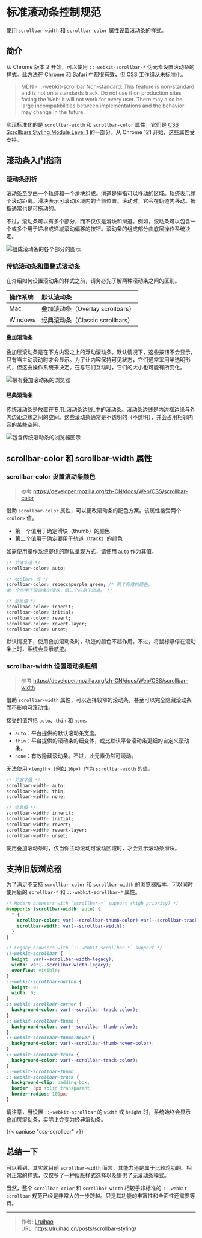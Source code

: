 # 标准滚动条控制规范


使用 `scrollbar-width` 和 `scrollbar-color` 属性设置滚动条的样式。

<!--more-->

## 简介

从 Chrome 版本 2 开始，可以使用 `::-webkit-scrollbar-*` 伪元素设置滚动条的样式。此方法在 Chrome 和 Safari 中都很有效，但 CSS 工作组从未标准化。

> MDN - ::-webkit-scrollbar Non-standard: This feature is non-standard and is not on a standards track. Do not use it on production sites facing the Web: it will not work for every user. There may also be large incompatibilities between implementations and the behavior may change in the future.

实现标准化的是 `scrollbar-width` 和 `scrollbar-color` 属性，它们是 [CSS Scrollbars Styling Module Level 1](https://drafts.csswg.org/css-scrollbars/#scrollbar-width) 的一部分。从 Chrome 121 开始，这些属性受支持。

## 滚动条入门指南

### 滚动条剖析

滚动条至少由一个轨迹和一个滑块组成。滑道是拇指可以移动的区域。轨迹表示整个滚动距离。滑块表示可滚动区域内的当前位置。滚动时，它会在轨道内移动。拇指通常也是可拖动的。

不过，滚动条可以有多个部分，而不仅仅是滑块和滑道。例如，滚动条可以包含一个或多个用于递增或递减滚动偏移的按钮。滚动条的组成部分由底层操作系统决定。

![组成滚动条的各个部分的图示](images/24_1719585398.png "左侧插图是一个最小的滚动条，其中只有轨迹和拇指。右边的按钮也有一些按钮。")

### 传统滚动条和重叠式滚动条

在介绍如何设置滚动条的样式之前，请务必先了解两种滚动条之间的区别。

| 操作系统 | 默认滚动条 |
| :------- | :--------- |
| Mac      | 叠加滚动条（Overlay scrollbars） |
| Windows  | 经典滚动条（Classic scrollbars） |

#### 叠加滚动条

叠加层滚动条是在下方内容之上的浮动滚动条。默认情况下，这些按钮不会显示，只有当主动滚动时才会显示。为了让内容保持可见状态，它们通常采用半透明形式，但这由操作系统来决定。在与它们互动时，它们的大小也可能有所变化。

![带有叠加滚动条的浏览器](images/24_1719585770.png "滚动条会叠加在内容上；滑块是部分透明的。")

#### 经典滚动条

传统滚动条是放置在专用_滚动条边线_中的滚动条。滚动条边线是内边框边缘与外内边距边缘之间的空间。这些滚动条通常是不透明的（不透明），并会占用相邻内容的某些空间。

![包含传统滚动条的浏览器图示](images/24_1719585901.png "滚动条位于内容旁边的专用区域中；内容的可用宽度会缩小（相对于使用叠加层滚动条时的可用宽度）。")

## scrollbar-color 和 scrollbar-width 属性

### scrollbar-color 设置滚动条颜色

> 参考 https://developer.mozilla.org/zh-CN/docs/Web/CSS/scrollbar-color

借助 `scrollbar-color` 属性，可以更改滚动条的配色方案。该属性接受两个 `<color>` 值。

- 第一个值用于确定滑块（thumb）的颜色
- 第二个值用于确定要用于轨道（track）的颜色

如需使用操作系统提供的默认呈现方式，请使用 `auto` 作为其值。

```css
/* 关键字值 */
scrollbar-color: auto;

/* <color> 值 */
scrollbar-color: rebeccapurple green; /* 两个有效的颜色。
第一个应用于滚动条的滑块，第二个应用于轨道。 */

/* 全局值 */
scrollbar-color: inherit;
scrollbar-color: initial;
scrollbar-color: revert;
scrollbar-color: revert-layer;
scrollbar-color: unset;
```

默认情况下，使用叠加滚动条时，轨迹的颜色不起作用。不过，将鼠标悬停在滚动条上时，系统会显示航迹。

### scrollbar-width 设置滚动条粗细

> 参考 https://developer.mozilla.org/zh-CN/docs/Web/CSS/scrollbar-width

借助 `scrollbar-width` 属性，可以选择较窄的滚动条，甚至可以完全隐藏滚动条而不影响可滚动性。

接受的值包括 `auto`、`thin` 和 `none`。

- `auto`：平台提供的默认滚动条宽度。
- `thin`：平台提供的滚动条的细变体，或比默认平台滚动条更细的自定义滚动条。
- `none`：有效隐藏滚动条。不过，此元素仍然可滚动。

无法使用 `<length>`（例如 `16px`）作为 `scrollbar-width` 的值。

```css
/* 关键字值 */
scrollbar-width: auto;
scrollbar-width: thin;
scrollbar-width: none;

/* 全局值 */
scrollbar-width: inherit;
scrollbar-width: initial;
scrollbar-width: revert;
scrollbar-width: revert-layer;
scrollbar-width: unset;
```

使用叠加滚动条时，仅当你主动滚动可滚动区域时，才会显示滚动条滑块。

## 支持旧版浏览器

为了满足不支持 `scrollbar-color` 和 `scrollbar-width` 的浏览器版本，可以同时使用新的 `scrollbar-*` 和 `::-webkit-scrollbar-*` 属性。

```css
/* Modern browsers with `scrollbar-*` support (high priority) */
@supports (scrollbar-width: auto) {
  * {
    scrollbar-color: var(--scrollbar-thumb-color) var(--scrollbar-track-color);;
    scrollbar-width: var(--scrollbar-width);
  }
}

/* Legacy browsers with `::-webkit-scrollbar-*` support */
::-webkit-scrollbar {
  height: var(--scrollbar-width-legacy);
  width: var(--scrollbar-width-legacy);
  overflow: visible;
}
::-webkit-scrollbar-button {
  height: 0;
  width: 0;
}
::-webkit-scrollbar-corner {
  background-color: var(--scrollbar-track-color);
}
::-webkit-scrollbar-thumb {
  background-color: var(--scrollbar-thumb-color);
}
::-webkit-scrollbar-thumb:hover {
  background-color: var(--scrollbar-thumb-hover-color);
}
::-webkit-scrollbar-track {
  background-color: var(--scrollbar-track-color);
}
::-webkit-scrollbar-thumb,
::-webkit-scrollbar-track {
  background-clip: padding-box;
  border: 3px solid transparent;
  border-radius: 100px;
}
```

请注意，当设置 `::-webkit-scrollbar` 的 `width` 或 `height` 时，系统始终会显示叠加层滚动条，实际上会变为经典滚动条。

{{< caniuse "css-scrollbar" >}}

## 总结一下

可以看到，其实就目前 `scrollbar-width` 而言，其能力还是属于比较鸡肋的。相对正常的样式，仅仅多了一种瘦版样式选择以及提供了无滚动条模式。

当然，整个 `scrollbar-color` 和 `scrollbar-width` 相较于非标准的 `::-webkit-scrollbar` 规范已经是非常大的一步跨越。只是其功能的丰富性和全面性还需要等待。


---

> 作者: [Lruihao](https://github.com/Lruihao)  
> URL: https://lruihao.cn/posts/scrollbar-styling/  

